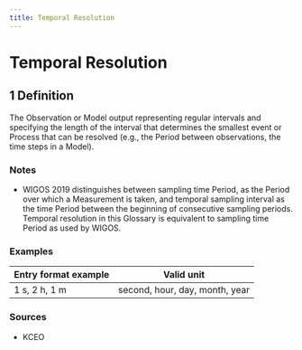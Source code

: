 ```yaml
---
title: Temporal Resolution
---
```


# Temporal Resolution

## 1 Definition

The Observation or Model output representing regular intervals and specifying the length of the interval that determines the smallest event or Process that can be resolved (e.g., the Period between observations, the time steps in a Model).

### Notes 

- WIGOS 2019 distinguishes between sampling time Period, as the Period over which a Measurement is taken, and temporal sampling interval as the time Period between the beginning of consecutive sampling periods. Temporal resolution in this Glossary is equivalent to sampling time Period as used by WIGOS.

### Examples 

| Entry format example | Valid unit                    |
|----------------------|-------------------------------|
| 1 s, 2 h, 1 m         | second, hour, day, month, year |

### Sources 
- KCEO
